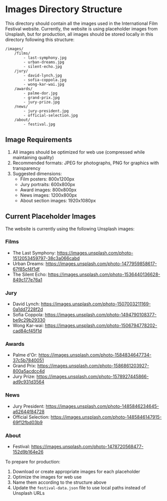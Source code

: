 # Images Directory Structure

This directory should contain all the images used in the International Film Festival website. Currently, the website is using placeholder images from Unsplash, but for production, all images should be stored locally in this directory following this structure:

```
/images/
    /films/
        - last-symphony.jpg
        - urban-dreams.jpg
        - silent-echo.jpg
    /jury/
        - david-lynch.jpg
        - sofia-coppola.jpg
        - wong-kar-wai.jpg
    /awards/
        - palme-dor.jpg
        - grand-prix.jpg
        - jury-prize.jpg
    /news/
        - jury-president.jpg
        - official-selection.jpg
    /about/
        - festival.jpg
```

## Image Requirements

1. All images should be optimized for web use (compressed while maintaining quality)
2. Recommended formats: JPEG for photographs, PNG for graphics with transparency
3. Suggested dimensions:
   - Film posters: 800x1200px
   - Jury portraits: 600x800px
   - Award images: 800x800px
   - News images: 1200x800px
   - About section images: 1920x1080px

## Current Placeholder Images

The website is currently using the following Unsplash images:

### Films
- The Last Symphony: https://images.unsplash.com/photo-1512053459797-38c3a066cabd
- Urban Dreams: https://images.unsplash.com/photo-1477959858617-67f85cf4f1df
- The Silent Echo: https://images.unsplash.com/photo-1536440136628-849c177e76a1

### Jury
- David Lynch: https://images.unsplash.com/photo-1507003211169-0a1dd7228f2d
- Sofia Coppola: https://images.unsplash.com/photo-1494790108377-be9c29b29330
- Wong Kar-wai: https://images.unsplash.com/photo-1506794778202-cad84cf45f1d

### Awards
- Palme d'Or: https://images.unsplash.com/photo-1584834647734-37c5b7840051
- Grand Prix: https://images.unsplash.com/photo-1586861203927-800a5acdcc4d
- Jury Prize: https://images.unsplash.com/photo-1578927445866-ad9c931d3564

### News
- Jury President: https://images.unsplash.com/photo-1485846234645-a62644f84728
- Official Selection: https://images.unsplash.com/photo-1485846147915-69f12fbd03b9

### About
- Festival: https://images.unsplash.com/photo-1478720568477-152d9b164e26

To prepare for production:
1. Download or create appropriate images for each placeholder
2. Optimize the images for web use
3. Name them according to the structure above
4. Update the `festival-data.json` file to use local paths instead of Unsplash URLs 
